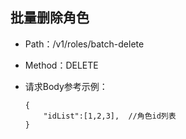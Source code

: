 ## 批量删除角色

- Path：/v1/roles/batch-delete

- Method：DELETE

- 请求Body参考示例：

  ```
  {
      "idList":[1,2,3],  //角色id列表
  }  